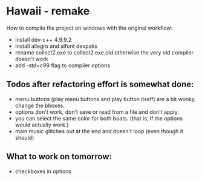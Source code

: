 # Hawaii - remake

How to compile the project on windows with the original workflow:

- install dev-c++ 4.9.9.2
- install allegro and alfont devpaks
- rename collect2.exe to collect2.exe.old otherwise the very old compiler doesn't work
- add -std=c99 flag to compiler options

## Todos after refactoring effort is somewhat done:

- menu buttons (play menu buttons and play button itself) are a bit wonky, change the bboxes.
- options don't work, don't save or read from a file and don't apply.
- you can select the same color for both boats. (that is, if the options would actually work.)
- main music glitches out at the end and doesn't loop (even though it should)

## What to work on tomorrow:

- checkboxes in options
